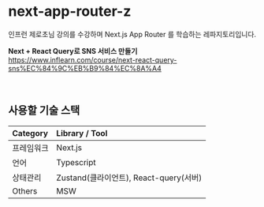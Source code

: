 # next-app-router-z

인프런 제로초님 강의를 수강하며 Next.js App Router 를 학습하는 레파지토리입니다.

__Next + React Query로 SNS 서비스 만들기__ <br/>
https://www.inflearn.com/course/next-react-query-sns%EC%84%9C%EB%B9%84%EC%8A%A4 

<br/>

## 사용할 기술 스택
| Category | Library / Tool |
|:-------|:-------|
| 프레임워크 | Next.js |
| 언어 | Typescript |
| 상태관리 | Zustand(클라이언트), React-query(서버) |
| Others | MSW |
